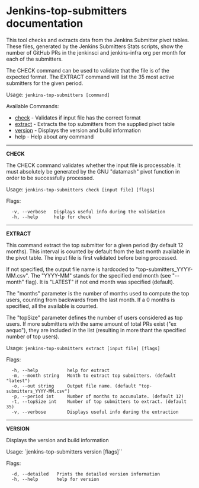 # Jenkins-top-submitters documentation

This tool checks and extracts data from the Jenkins Submitter pivot tables.
These files, generated by the Jenkins Submitters Stats scripts, show the
number of GitHub PRs in the jenkinsci and jenkins-infra org per month for each
of the submitters. 

The CHECK command can be used to validate that the file is of the expected format.
The EXTRACT command will list the 35 most active submitters for the given period.

Usage:
  `jenkins-top-submitters [command]`

Available Commands:
  * [check](#CHECK) - Validates if input file has the correct format
  * [extract](#EXTRACT) - Extracts the top submitters from the supplied pivot table
  * [version](#VERSION) - Displays the version and build information
  * help - Help about any command

---
**CHECK** <a name="CHECK"></a>

The CHECK command validates whether the input file is processable.
It must absolutely be generated by the GNU "datamash" pivot function in
order to be successfully processed.

Usage:
  `jenkins-top-submitters check [input file] [flags]`

Flags:
```
  -v, --verbose   Displays useful info during the validation
  -h, --help      help for check
```

---
**EXTRACT** <a name="EXTRACT"></a>

This command extract the top submitter for a given period (by default 12 months).
This interval is counted by default from the last month available in the pivot table.
The input file is first validated before being processed.

If not specified, the output file name is hardcoded to "top-submitters_YYYY-MM.csv".
The "YYYY-MM" stands for the specified end month (see "--month" flag). It is "LATEST"
if not end month was specified (default).

The "months" parameter is the number of months used to compute the top users, 
counting from backwards from the last month. If a 0 months is specified, all the 
available is counted.

The "topSize" parameter defines the number of users considered as top users.
If more submitters with the same amount of total PRs exist ("ex aequo"), they are included in 
the list (resulting in more thant the specified number of top users).

Usage:
  `jenkins-top-submitters extract [input file] [flags]`

Flags:
```
  -h, --help           help for extract
  -m, --month string   Month to extract top submitters. (default "latest")
  -o, --out string     Output file name. (default "top-submitters_YYYY-MM.csv")
  -p, --period int     Number of months to accumulate. (default 12)
  -t, --topSize int    Number of top submitters to extract. (default 35)
  -v, --verbose        Displays useful info during the extraction
```

---
**VERSION** <a name="VERSION"></a>

Displays the version and build information

Usage:
  `jenkins-top-submitters version [flags]``

Flags:
```
  -d, --detailed   Prints the detailed version information
  -h, --help       help for version
```
